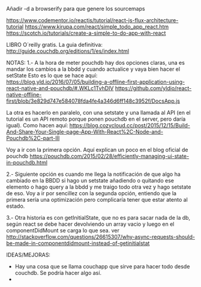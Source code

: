 Añadir -d a browserify para que genere los sourcemaps

https://www.codementor.io/reactjs/tutorial/react-js-flux-architecture-tutorial
https://www.kirupa.com/react/simple_todo_app_react.htm
https://scotch.io/tutorials/create-a-simple-to-do-app-with-react

LIBRO O´reilly gratis. La guia definitiva: http://guide.couchdb.org/editions/1/es/index.html


NOTAS:
1.-
A la hora de meter pouchdb hay dos opciones claras,
una es mandar los cambios a la bbdd y cuando actualice y vaya bien hacer el setState
Esto es lo que se hace aquí: https://blog.yld.io/2016/07/05/building-a-offline-first-application-using-react-native-and-pouchdb/#.WKLc1TvhDIV https://github.com/yldio/react-native-offline-first/blob/3e829d747e584078fda4fe4a346d6ff148c3952f/DocsApp.js

La otra es hacerlo en paralelo, con una setstate y una llamada al API (en el tutorial es un API remoto porque ponen pouchdb en el server, pero daría igual). Como hacen aquí: https://blog.cozycloud.cc/post/2015/12/15/Build-And-Share-Your-Single-page-App-With-React%2C-Node-and-Pouchdb%2C-part-III

Voy a ir con la primera opción. Aquí explican un poco en el blog oficial de pouchdb https://pouchdb.com/2015/02/28/efficiently-managing-ui-state-in-pouchdb.html

2.-
Siguiente opción es cuando me llega la notificación de que algo ha cambiado en la BBDD si hago un setstate añadiendo o quitando ese elemento o hago query a la bbdd y me traigo todo otra vez y hago setstate de eso. Voy a ir por sencillez con la segunda opción, entiendo que la primera sería una optimización pero complicaría tener que estar atento al estado.

3.-
Otra historia es con getInitialState, que no es para sacar nada de la db, según react se debe hacer devolviendo un array vacio y luego en el componentDidMount se carga lo que sea. ver http://stackoverflow.com/questions/26615307/why-async-requests-should-be-made-in-componentdidmount-instead-of-getinitialstat

IDEAS/MEJORAS:
- Hay una cosa que se llama couchapp que sirve para hacer todo desde couchdb. Se podría hacer algo así.
- 
